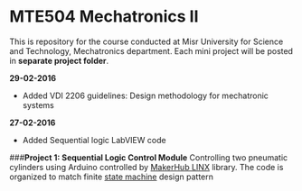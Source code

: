 # **MTE504 Mechatronics II**
This is repository for the course conducted at Misr University for Science and Technology, Mechatronics department. Each mini project will be posted in **separate project folder**.

**29-02-2016**
- Added VDI 2206 guidelines: Design methodology for
mechatronic systems

**27-02-2016**
 - Added Sequential logic LabVIEW code


###**Project 1: Sequential Logic Control Module**
Controlling two pneumatic cylinders using Arduino controlled by [MakerHub LINX](https://www.labviewmakerhub.com/doku.php?id=libraries:linx:start) library. The code is organized to match finite [state machine](http://www.ni.com/tutorial/7595/en/) design pattern

